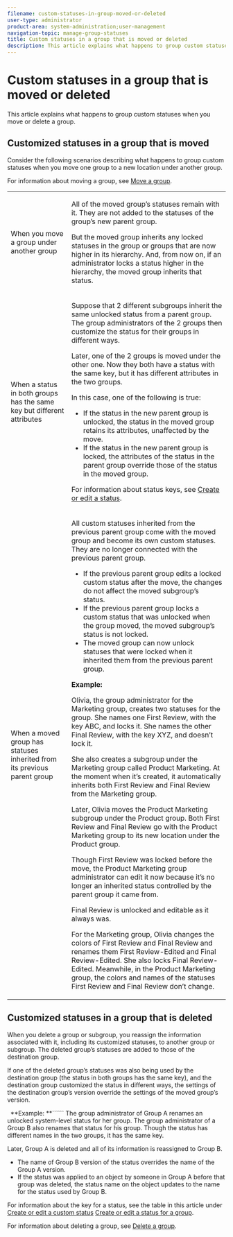 ```yaml
---
filename: custom-statuses-in-group-moved-or-deleted
user-type: administrator
product-area: system-administration;user-management
navigation-topic: manage-group-statuses
title: Custom statuses in a group that is moved or deleted
description: This article explains what happens to group custom statuses when you move or delete a group.
---
```


# Custom statuses in a group that is moved or deleted

This article explains what happens to group custom statuses when you move or delete a group.

## Customized statuses in a group that is moved

Consider the following scenarios describing what happens to group custom statuses when you move one group to a new location under another group.

For information about moving a group, see [Move a group](../../../administration-and-setup/manage-groups/create-and-manage-groups/move-a-group.md).

<table cellspacing="0"> 
 <col> 
 </col> 
 <col> 
 </col> 
 <tbody> 
  <tr> 
   <td role="rowheader">When you move a group under another group </td> 
   <td> <p>All of the moved group’s statuses remain with it. They are not added to the statuses of the group’s new parent group.</p> <p>But the moved group inherits any locked statuses in the group or groups that are now higher in its hierarchy. And, from now on, if an administrator locks a status higher in the hierarchy, the moved group inherits that status.</p> </td> 
  </tr> 
  <tr> 
   <td role="rowheader"><a name="When"></a>When a status in both groups has the same key but different attributes</td> 
   <td> <p>Suppose that 2 different subgroups inherit the same unlocked status from a parent group. The group administrators of the 2 groups then customize the status for their groups in different ways.</p> <p>Later, one of the 2 groups is moved under the other one. Now they both have a status with the same key, but it has different attributes in the two groups.</p> <p>In this case, one of the following is true:</p> 
    <ul> 
     <li>If the status in the new parent group is unlocked, the status in the moved group retains its attributes, unaffected by the move.</li> 
     <li>If the status in the new parent group is locked, the attributes of the status in the parent group override those of the status in the moved group.</li> 
    </ul> <p>For information about status keys, see <a href="../../../administration-and-setup/customize-workfront/creating-custom-status-and-priority-labels/create-or-edit-a-status.md" class="MCXref xref">Create or edit a status</a>.</p> </td> 
  </tr> 
  <tr> 
   <td role="rowheader">When a moved group has statuses inherited from its previous parent group </td> 
   <td> <p>All custom statuses inherited from the previous parent group come with the moved group and become its own custom statuses. They are no longer connected with the previous parent group.</p> 
    <ul> 
     <li>If the previous parent group edits a locked custom status after the move, the changes do not affect the moved subgroup’s status.</li> 
     <li>If the previous parent group locks a custom status that was unlocked when the group moved, the moved subgroup’s status is not locked.</li> 
     <li>The moved group can now unlock statuses that were locked when it inherited them from the previous parent group.</li> 
    </ul> 
    <div class="example" data-mc-autonum="<b>Example: </b>">
     <span class="autonumber"><span><b>Example: </b></span></span> 
     <p>Olivia, the group administrator for the Marketing group, creates two statuses for the group. She names one First Review, with the key ABC, and locks it. She names the other Final Review, with the key XYZ, and doesn’t lock it.</p> 
     <p>She also creates a subgroup under the Marketing group called Product Marketing. At the moment when it’s created, it automatically inherits both First Review and Final Review from the Marketing group.</p> 
     <p>Later, Olivia moves the Product Marketing subgroup under the Product group. Both First Review and Final Review go with the Product Marketing group to its new location under the Product group.</p> 
     <p>Though First Review was locked before the move, the Product Marketing group administrator can edit it now because it’s no longer an inherited status controlled by the parent group it came from.</p> 
     <p>Final Review is unlocked and editable as it always was.</p> 
     <p>For the Marketing group, Olivia changes the colors of First Review and Final Review and renames them First Review-Edited and Final Review-Edited. She also locks Final Review-Edited. Meanwhile, in the Product Marketing group, the colors and names of the statuses First Review and Final Review don’t change.</p> 
    </div> </td> 
  </tr> 
 </tbody> 
</table>

## Customized statuses in a group that is deleted

When you delete a group or subgroup, you reassign the information associated with it, including its customized statuses, to another group or subgroup. The deleted group’s statuses are added to those of the destination group.

If one of the deleted group’s statuses was also being used by the destination group (the status in both groups has the same key), and the destination group customized the status in different ways, the settings of the destination group’s version override the settings of the moved group’s version.

``` ```**Example: **`````` The group administrator of Group A renames an unlocked system-level status for her group. The group administrator of a Group B also renames that status for his group. Though the status has different names in the two groups, it has the same key.

Later, Group A is deleted and all of its information is reassigned to Group B.

* The name of Group B version of the status overrides the name of the Group A version.
* If the status was applied to an object by someone in Group A before that group was deleted, the status name on the object updates to the name for the status used by Group B.

For information about the key for a status, see the table in this article under [Create or edit a custom status](../../../administration-and-setup/customize-workfront/creating-custom-status-and-priority-labels/create-or-edit-a-status.md#create) [Create or edit a status for a group](../../../administration-and-setup/manage-groups/manage-group-statuses/create-or-edit-a-group-status.md#create).

For information about deleting a group, see [Delete a group](../../../administration-and-setup/manage-groups/create-and-manage-groups/delete-a-group.md).
